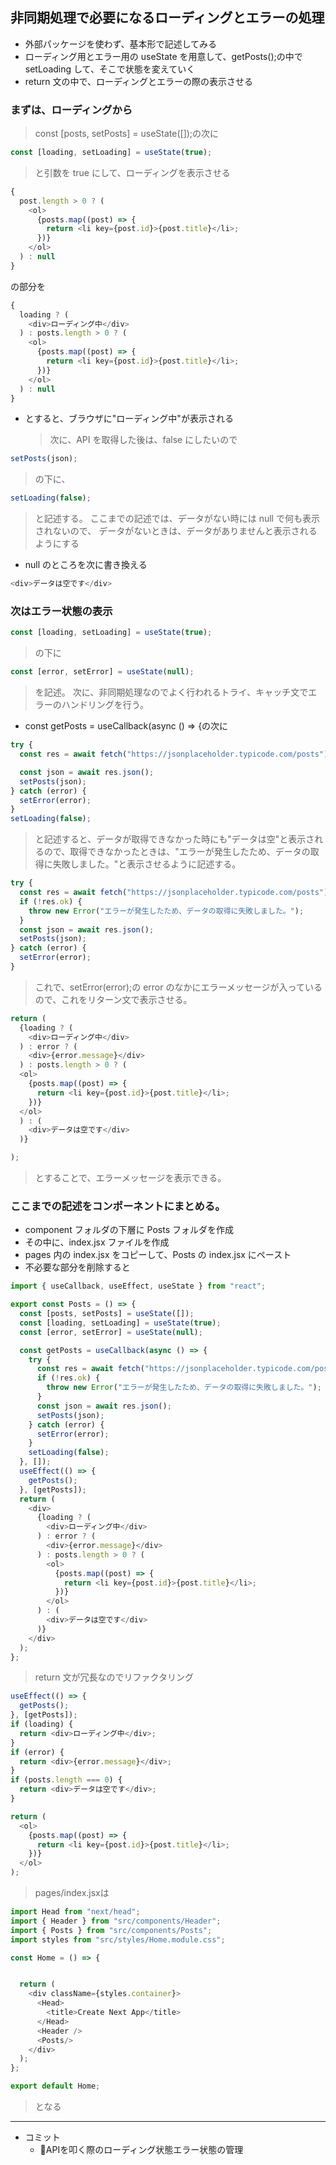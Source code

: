 ## 非同期処理で必要になるローディングとエラーの処理

- 外部パッケージを使わず、基本形で記述してみる
- ローディング用とエラー用の useState を用意して、getPosts();の中で setLoading して、そこで状態を変えていく
- return 文の中で、ローディングとエラーの際の表示させる

### まずは、ローディングから
> const [posts, setPosts] = useState([]);の次に
```js
const [loading, setLoading] = useState(true);
```

> と引数を true にして、ローディングを表示させる

```js
{
  post.length > 0 ? (
    <ol>
      {posts.map((post) => {
        return <li key={post.id}>{post.title}</li>;
      })}
    </ol>
  ) : null
}
```

の部分を

```js
{
  loading ? (
    <div>ローディング中</div>
  ) : posts.length > 0 ? (
    <ol>
      {posts.map((post) => {
        return <li key={post.id}>{post.title}</li>;
      })}
    </ol>
  ) : null
}
```

- とすると、ブラウザに"ローディング中"が表示される
  > 次に、API を取得した後は、false にしたいので

```js
setPosts(json);
```

> の下に、

```js
setLoading(false);
```

> と記述する。
> ここまでの記述では、データがない時には null で何も表示されないので、
> データがないときは、データがありませんと表示されるようにする

- null のところを次に書き換える

```js
<div>データは空です</div>
```

### 次はエラー状態の表示

```js
const [loading, setLoading] = useState(true);
```

> の下に

```js
const [error, setError] = useState(null);
```

> を記述。
> 次に、非同期処理なのでよく行われるトライ、キャッチ文でエラーのハンドリングを行う。
- const getPosts = useCallback(async () => {の次に
```js
try {
  const res = await fetch("https://jsonplaceholder.typicode.com/posts");

  const json = await res.json();
  setPosts(json);
} catch (error) {
  setError(error);
}
setLoading(false);
```

> と記述すると、データが取得できなかった時にも"データは空"と表示されるので、取得できなかったときは、"エラーが発生したため、データの取得に失敗しました。"と表示させるように記述する。

```js
try {
  const res = await fetch("https://jsonplaceholder.typicode.com/posts");
  if (!res.ok) {
    throw new Error("エラーが発生したため、データの取得に失敗しました。");
  }
  const json = await res.json();
  setPosts(json);
} catch (error) {
  setError(error);
}
```

> これで、setError(error);の error のなかにエラーメッセージが入っているので、これをリターン文で表示させる。

```js
return (
  {loading ? (
    <div>ローディング中</div>
  ) : error ? (
    <div>{error.message}</div>
  ) : posts.length > 0 ? (
  <ol>
    {posts.map((post) => {
      return <li key={post.id}>{post.title}</li>;
    })}
  </ol>
  ) : (
    <div>データは空です</div>
  )}

);
```

> とすることで、エラーメッセージを表示できる。

### ここまでの記述をコンポーネントにまとめる。

- component フォルダの下層に Posts フォルダを作成
- その中に、index.jsx ファイルを作成
- pages 内の index.jsx をコピーして、Posts の index.jsx にペースト
- 不必要な部分を削除すると

```js
import { useCallback, useEffect, useState } from "react";

export const Posts = () => {
  const [posts, setPosts] = useState([]);
  const [loading, setLoading] = useState(true);
  const [error, setError] = useState(null);

  const getPosts = useCallback(async () => {
    try {
      const res = await fetch("https://jsonplaceholder.typicode.com/posts");
      if (!res.ok) {
        throw new Error("エラーが発生したため、データの取得に失敗しました。");
      }
      const json = await res.json();
      setPosts(json);
    } catch (error) {
      setError(error);
    }
    setLoading(false);
  }, []);
  useEffect(() => {
    getPosts();
  }, [getPosts]);
  return (
    <div>
      {loading ? (
        <div>ローディング中</div>
      ) : error ? (
        <div>{error.message}</div>
      ) : posts.length > 0 ? (
        <ol>
          {posts.map((post) => {
            return <li key={post.id}>{post.title}</li>;
          })}
        </ol>
      ) : (
        <div>データは空です</div>
      )}
    </div>
  );
};
```

> return 文が冗長なのでリファクタリング

```js
useEffect(() => {
  getPosts();
}, [getPosts]);
if (loading) {
  return <div>ローディング中</div>;
}
if (error) {
  return <div>{error.message}</div>;
}
if (posts.length === 0) {
  return <div>データは空です</div>;
}

return (
  <ol>
    {posts.map((post) => {
      return <li key={post.id}>{post.title}</li>;
    })}
  </ol>
);
```
> pages/index.jsxは
```js
import Head from "next/head";
import { Header } from "src/components/Header";
import { Posts } from "src/components/Posts";
import styles from "src/styles/Home.module.css";

const Home = () => {


  return (
    <div className={styles.container}>
      <Head>
        <title>Create Next App</title>
      </Head>
      <Header />
      <Posts/>
    </div>
  );
};

export default Home;
```
> となる
---
- コミット
  - 🚸APIを叩く際のローディング状態エラー状態の管理
